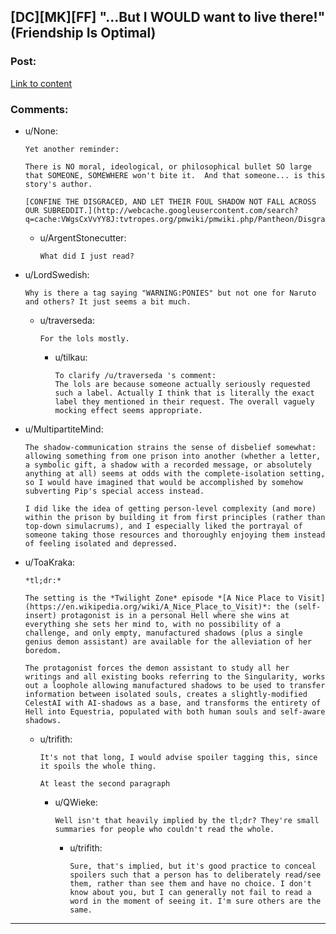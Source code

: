 ## [DC][MK][FF] "...But I WOULD want to live there!" (Friendship Is Optimal)

### Post:

[Link to content](http://www.fimfiction.net/story/131491/22)

### Comments:

- u/None:
  ```
  Yet another reminder:

  There is NO moral, ideological, or philosophical bullet SO large that SOMEONE, SOMEWHERE won't bite it.  And that someone... is this story's author.

  [CONFINE THE DISGRACED, AND LET THEIR FOUL SHADOW NOT FALL ACROSS OUR SUBREDDIT.](http://webcache.googleusercontent.com/search?q=cache:VWgsCxVvYY8J:tvtropes.org/pmwiki/pmwiki.php/Pantheon/DisgracesOthers+&cd=1&hl=en&ct=clnk&gl=us)
  ```

  - u/ArgentStonecutter:
    ```
    What did I just read?
    ```

- u/LordSwedish:
  ```
  Why is there a tag saying "WARNING:PONIES" but not one for Naruto and others? It just seems a bit much.
  ```

  - u/traverseda:
    ```
    For the lols mostly.
    ```

    - u/tilkau:
      ```
      To clarify /u/traverseda 's comment:
      The lols are because someone actually seriously requested such a label. Actually I think that is literally the exact label they mentioned in their request. The overall vaguely mocking effect seems appropriate.
      ```

- u/MultipartiteMind:
  ```
  The shadow-communication strains the sense of disbelief somewhat:  allowing something from one prison into another (whether a letter, a symbolic gift, a shadow with a recorded message, or absolutely anything at all) seems at odds with the complete-isolation setting, so I would have imagined that would be accomplished by somehow subverting Pip's special access instead.

  I did like the idea of getting person-level complexity (and more) within the prison by building it from first principles (rather than top-down simulacrums), and I especially liked the portrayal of someone taking those resources and thoroughly enjoying them instead of feeling isolated and depressed.
  ```

- u/ToaKraka:
  ```
  *tl;dr:*

  The setting is the *Twilight Zone* episode *[A Nice Place to Visit](https://en.wikipedia.org/wiki/A_Nice_Place_to_Visit)*: the (self-insert) protagonist is in a personal Hell where she wins at everything she sets her mind to, with no possibility of a challenge, and only empty, manufactured shadows (plus a single genius demon assistant) are available for the alleviation of her boredom.

  The protagonist forces the demon assistant to study all her writings and all existing books referring to the Singularity, works out a loophole allowing manufactured shadows to be used to transfer information between isolated souls, creates a slightly-modified CelestAI with AI-shadows as a base, and transforms the entirety of Hell into Equestria, populated with both human souls and self-aware shadows.
  ```

  - u/trifith:
    ```
    It's not that long, I would advise spoiler tagging this, since it spoils the whole thing. 

    At least the second paragraph
    ```

    - u/QWieke:
      ```
      Well isn't that heavily implied by the tl;dr? They're small summaries for people who couldn't read the whole.
      ```

      - u/trifith:
        ```
        Sure, that's implied, but it's good practice to conceal spoilers such that a person has to deliberately read/see them, rather than see them and have no choice. I don't know about you, but I can generally not fail to read a word in the moment of seeing it. I'm sure others are the same.
        ```

---

